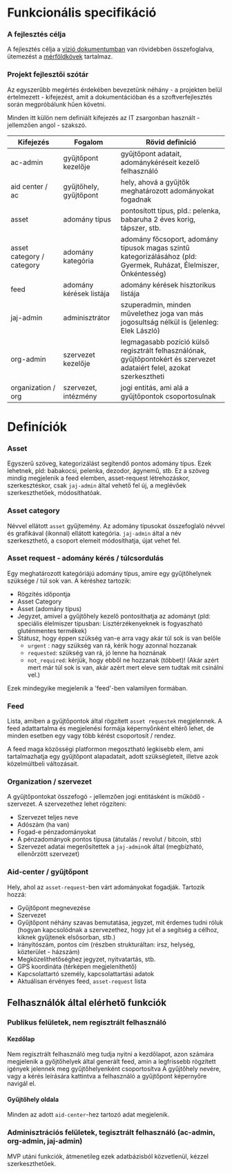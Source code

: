 # Funkcionális specifikáció

### A fejlesztés célja

A fejlesztés célja a [vízió dokumentumban](vizio.md) van rövidebben összefoglalva, ütemezést a [mérföldkövek](merfoldkovek.md) tartalmaz.

### Projekt fejlesztői szótár

Az egyszerűbb megértés érdekében bevezetünk néhány - a projekten belül értelmezett - kifejezést, amit a dokumentációban
és a szoftverfejlesztés során megpróbálunk hűen követni.

Minden itt külön nem definiált kifejezés az IT zsargonban használt - jellemzően angol - szakszó.

| Kifejezés                 | Fogalom                 | Rövid definíció                                                                                                          |
|---------------------------|-------------------------|--------------------------------------------------------------------------------------------------------------------------|
| ac-admin                  | gyűjtőpont kezelője     | gyűjtőpont adatait, adománykéréseit kezelő felhasználó                                                                   |
| aid center / ac           | gyűjtőhely, gyűjtőpont  | hely, ahová a gyűjtők meghatározott adományokat fogadnak                                                                 |
| asset                     | adomány típus           | pontosított típus, pld.: pelenka, babaruha 2 éves korig, tápszer, stb.                                                   |
| asset category / category | adomány kategória       | adomány főcsoport, adomány típusok magas szintű kategorizálásához (pld: Gyermek, Ruházat, Élelmiszer, Önkéntesség)       |
| feed                      | adomány kérések listája | adomány kérések hisztorikus listája                                                                                      |
| jaj-admin                 | adminisztrátor          | szuperadmin, minden művelethez joga van más jogosultság nélkül is (jelenleg: Elek László)                                |
| org-admin                 | szervezet kezelője      | legmagasabb pozíció külső regisztrált felhasználónak, gyűjtőpontokért és szervezet adataiért felel, azokat szerkesztheti |
| organization / org        | szervezet, intézmény    | jogi entitás, ami alá a gyűjtőpontok csoportosulnak                                                                      |

# Definíciók

### Asset

Egyszerű szöveg, kategorizálást segítendő pontos adomány típus. Ezek lehetnek, pld: babakocsi, pelenka, dezodor,
ágynemű, stb. Ez a szöveg mindig megjelenik a feed elemben, asset-request létrehozáskor, szerkesztéskor,
csak `jaj-admin` által vehető fel új, a meglévőek szerkeszthetőek, módosíthatóak.

### Asset category

Névvel ellátott `asset` gyűjtemény. Az adomány típusokat összefoglaló névvel és grafikával (ikonnal) ellátott kategória.
`jaj-admin` által a név szerkeszthető, a csoport elemeit módosíthatja, újat vehet fel.

### Asset request - adomány kérés / túlcsordulás

Egy meghatározott kategóriájú adomány típus, amire egy gyűjtőhelynek szüksége / túl sok van. A kéréshez tartozik:

- Rögzítés időpontja
- Asset Category
- Asset (adomány típus)
- Jegyzet, amivel a gyűjtőhely kezelő pontosíthatja az adományt (pld: speciális élelmiszer típusban: Lisztérzékenyeknek
  is fogyaszható gluténmentes termékek)
- Státusz, hogy éppen szükség van-e arra vagy akár túl sok is van belőle
    - `urgent` : nagy szükség van rá, kérik hogy azonnal hozzanak
	- `requested`: szükség van rá, jó lenne ha hoznának
	- `not_required`: kérjük, hogy ebből ne hozzanak (többet)! (Akár azért mert már túl sok is van, akár azért mert eleve sem tudtak mit csinálni vel.)
  
Ezek mindegyike megjelenik a 'feed'-ben valamilyen formában.

### Feed

Lista, amiben a gyűjtőpontok által rögzített `asset requestek` megjelennek. A feed adattartalma és megjelenési formája
képernyőnként eltérő lehet, de minden esetben egy vagy több kérést csoportosít / rendez.

A feed maga közösségi platformon megosztható legkisebb elem, ami tartalmazhatja egy gyűjtőpont alapadatait, adott
szükségleteit, illetve azok közelmúltbeli változásait.

### Organization / szervezet

A gyűjtőpontokat összefogó - jellemzően jogi entitásként is működő - szervezet. A szervezethez lehet rögzíteni:

- Szervezet teljes neve
- Adószám (ha van)
- Fogad-e pénzadományokat
- A pénzadományok pontos típusa (átutalás / revolut / bitcoin, stb)
- Szervezet adatai megerősítettek a `jaj-admin`ok által (megbízható, ellenőrzött szervezet)

### Aid-center / gyűjtőpont

Hely, ahol az `asset-request`-ben várt adományokat fogadják. Tartozik hozzá:

- Gyűjtőpont megnevezése
- Szervezet
- Gyűjtőpont néhány szavas bemutatása, jegyzet, mit érdemes tudni róluk (hogyan kapcsolódnak a szervezethez, hogy jut el
  a segítség a célhoz, kiknek gyűjtenek elsősorban, stb.)
- Irányítószám, pontos cím (részben strukturáltan: irsz, helység, közterület - házszám)
- Megközelíthetőséghez jegyzet, nyitvatartás, stb.
- GPS koordináta (térképen megjeleníthető)
- Kapcsolattartó személy, kapcsolattartási adatok
- Aktuálisan érvényes feed, `asset-request` lista

## Felhasználók által elérhető funkciók

### Publikus felületek, nem regisztrált felhasználó

#### Kezdőlap

Nem regisztrált felhasználó meg tudja nyitni a kezdőlapot, azon számára megjelenik a győjtőhelyek által generált feed,
amin a legfrissebb rögzített igények jelennek meg gyűjtőhelyenként csoportosítva A gyűjtőhely nevére, vagy a kérés
leírására kattintva a felhasználó a gyűjtőpont képernyőre navigál el.

#### Gyűjtőhely oldala
Minden az adott `aid-center`-hez tartozó adat megjelenik.

### Adminisztrációs felületek, tegisztrált felhasználó (ac-admin, org-admin, jaj-admin)

MVP utáni funkciók, átmenetileg ezek adatbázisból közvetlenül, kézzel szerkeszthetőek.
